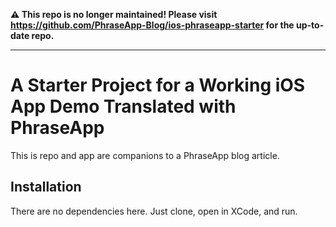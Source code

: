 **⚠️ This repo is no longer maintained! Please visit https://github.com/PhraseApp-Blog/ios-phraseapp-starter for the up-to-date repo.**

---

# A Starter Project for a Working iOS App Demo Translated with PhraseApp
This is repo and app are companions to a PhraseApp blog article.

## Installation
There are no dependencies here. Just clone, open in XCode, and run.
